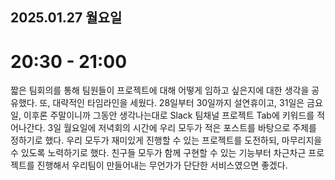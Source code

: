 ## 2025.01.27 월요일  
# 20:30 - 21:00  

짧은 팀회의를 통해 팀원들이 프로젝트에 대해 어떻게 임하고 싶은지에 대한 생각을 공유했다.
또, 대략적인 타임라인을 세웠다.
28일부터 30일까지 설연휴이고, 31일은 금요일, 이후론 주말이니까 그동안 생각나는대로 Slack 팀채널 프로젝트 Tab에 키워드를 적어나간다.
3일 월요일에 저녁회의 시간에 우리 모두가 적은 포스트를 바탕으로 주제를 정하기로 했다.
우리 모두가 재미있게 진행할 수 있는 프로젝트를 도전하되, 마무리지을 수 있도록 노력하기로 했다.
친구들 모두가 함께 구현할 수 있는 기능부터 차근차근 프로젝트를 진행해서 우리팀이 만들어내는 무언가가 단단한 서비스였으면 좋겠다. 